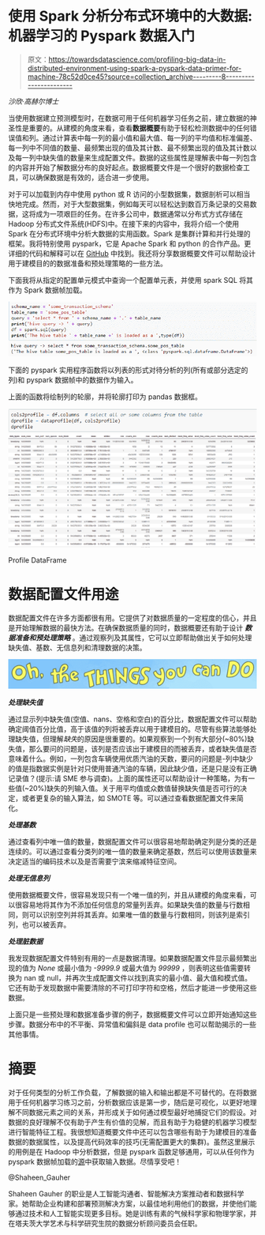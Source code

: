 # 使用 Spark 分析分布式环境中的大数据:机器学习的 Pyspark 数据入门

> 原文：<https://towardsdatascience.com/profiling-big-data-in-distributed-environment-using-spark-a-pyspark-data-primer-for-machine-78c52d0ce45?source=collection_archive---------8----------------------->

*沙欣·高赫尔博士*

当使用数据建立预测模型时，在数据可用于任何机器学习任务之前，建立数据的神圣性是重要的。从建模的角度来看，查看**数据概要**有助于轻松检测数据中的任何错误值和列。通过计算表中每一列的最小值和最大值、每一列的平均值和标准偏差、每一列中不同值的数量、最频繁出现的值及其计数、最不频繁出现的值及其计数以及每一列中缺失值的数量来生成配置文件。数据的这些属性是理解表中每一列包含的内容并开始了解数据分布的良好起点。数据概要文件是一个很好的数据检查工具，可以确保数据是有效的，适合进一步使用。

对于可以加载到内存中使用 python 或 R 访问的小型数据集，数据剖析可以相当快地完成。然而，对于大型数据集，例如每天可以轻松达到数百万条记录的交易数据，这将成为一项艰巨的任务。在许多公司中，数据通常以分布式方式存储在 Hadoop 分布式文件系统(HDFS)中。在接下来的内容中，我将介绍一个使用 Spark 在分布式环境中分析大数据的实用函数。Spark 是集群计算和并行处理的框架。我将特别使用 pyspark，它是 Apache Spark 和 python 的合作产品。更详细的代码和解释可以在 [GitHub](https://github.com/shaheeng/Spark/tree/master/Pyspark) 中找到。我还将分享数据概要文件可以帮助设计用于建模目的的数据准备和预处理策略的一些方法。

下面我将从指定的配置单元模式中查询一个配置单元表，并使用 spark SQL 将其作为 Spark 数据帧加载。

![](img/8328f0012d02ffc4507dbd2066afc412.png)

下面的 pyspark 实用程序函数将以列表的形式对待分析的列(所有或部分选定的列)和 pyspark 数据帧中的数据作为输入。

上面的函数将绘制列的轮廓，并将轮廓打印为 pandas 数据框。

![](img/6dd1d087d1373908bfa5c9f3ccc5c725.png)![](img/10db6cca0c56ebe38c7ecd304d678a18.png)

Profile DataFrame

# 数据配置文件用途

数据配置文件在许多方面都很有用。它提供了对数据质量的一定程度的信心，并且是开始理解数据的最快方法。在确保数据质量的同时，数据概要还有助于设计 ***数据准备和预处理策略*** 。通过观察列及其属性，它可以立即帮助做出关于如何处理缺失值、基数、无信息列和清理数据的决策。

![](img/be77b9fd8fca3c1db1e3aa642ab427c2.png)

***处理缺失值***

通过显示列中缺失值(空值、nans、空格和空白)的百分比，数据配置文件可以帮助确定阈值百分比值，高于该值的列将被丢弃以用于建模目的。尽管有些算法能够处理缺失值，但理解*缺失*的原因是很重要的。如果观察到一个列有大部分(~80%)缺失值，那么要问的问题是，该列是否应该出于建模目的而被丢弃，或者缺失值是否意味着什么。例如，一列包含车辆使用优质汽油的天数，要问的问题是-列中缺少的值是指数据实例是针对只使用普通汽油的车辆，因此缺少值，还是只是没有正确记录值？(提示:请 SME 参与调查)。上面的属性还可以帮助设计一种策略，为有一些值(~20%)缺失的列输入值。关于用平均值或众数值替换缺失值是否可行的决定，或者更复杂的输入算法，如 SMOTE 等。可以通过查看数据配置文件来简化。

***处理基数***

通过查看列中唯一值的数量，数据配置文件可以很容易地帮助确定列是分类的还是连续的。可以通过查看分类列的唯一值的数量来确定基数，然后可以使用该数量来决定适当的编码技术以及是否需要宁滨来缩减特征空间。

***处理无信息列***

使用数据概要文件，很容易发现只有一个唯一值的列，并且从建模的角度来看，可以很容易地将其作为不添加任何信息的常量列丢弃。如果缺失值的数量与行数相同，则可以识别空列并将其丢弃。如果唯一值的数量与行数相同，则该列是索引列，也可以被丢弃。

***处理脏数据***

我发现数据配置文件特别有用的一点是数据清理。如果数据配置文件显示最频繁出现的值为 *None* 或最小值为 *-9999.9* 或最大值为 *99999* ，则表明这些值需要转换为 nan 或 null，并再次生成配置文件以找到真实的最小值、最大值和模式值。它还有助于发现数据中需要清除的不可打印字符和空格，然后才能进一步使用这些数据。

上面只是一些预处理和数据准备步骤的例子，数据概要文件可以立即开始通知这些步骤。数据分布中的不平衡、异常值和偏斜是 data profile 也可以帮助揭示的一些其他事情。

# 摘要

对于任何类型的分析工作负载，了解数据的输入和输出都是不可替代的。在将数据用于任何机器学习练习之前，分析数据应该是第一步，随后是可视化，以更好地理解不同数据元素之间的关系，并形成关于如何通过模型最好地捕捉它们的假设。对数据的良好理解不仅有助于产生有价值的见解，而且有助于为稳健的机器学习模型进行智能特征工程。我很想知道概要文件中还可以包含哪些有助于为建模目的准备数据的数据属性，以及提高代码效率的技巧(无需配置更大的集群)。虽然这里展示的用例是在 Hadoop 中分析数据，但是 pyspark 函数足够通用，可以从任何作为 pyspark 数据帧加载的[源](https://github.com/shaheeng/Spark/tree/master/Pyspark)中获取输入数据。尽情享受吧！

@Shaheen_Gauher

Shaheen Gauher 的职业是人工智能沟通者、智能解决方案推动者和数据科学家。她帮助企业构建和部署预测解决方案，以最佳地利用他们的数据，并使他们能够通过技术和人工智能实现更多目标。她是训练有素的气候科学家和物理学家，并在塔夫茨大学艺术与科学研究生院的数据分析顾问委员会任职。